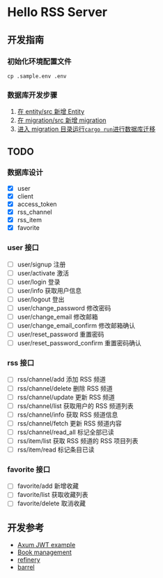 # Hello RSS Server

## 开发指南

### 初始化环境配置文件

```shell
cp .sample.env .env
```

### 数据库开发步骤

1. [在 entity/src 新增 Entity][1]
2. [在 migration/src 新增 migration][2]
3. [进入 migration 目录运行`cargo run`进行数据库迁移][3]

[1]: https://www.sea-ql.org/SeaORM/docs/generate-entity/sea-orm-cli
[2]: https://www.sea-ql.org/SeaORM/docs/migration/writing-migration
[3]: https://www.sea-ql.org/SeaORM/docs/migration/running-migration

## TODO

### 数据库设计

- [x] user
- [x] client
- [x] access_token
- [x] rss_channel
- [x] rss_item
- [x] favorite

### user 接口

- [ ] user/signup 注册
- [ ] user/activate 激活
- [ ] user/login 登录
- [ ] user/info 获取用户信息
- [ ] user/logout 登出
- [ ] user/change_password 修改密码
- [ ] user/change_email 修改邮箱
- [ ] user/change_email_confirm 修改邮箱确认
- [ ] user/reset_password 重置密码
- [ ] user/reset_password_confirm 重置密码确认

### rss 接口

- [ ] rss/channel/add 添加 RSS 频道
- [ ] rss/channel/delete 删除 RSS 频道
- [ ] rss/channel/update 更新 RSS 频道
- [ ] rss/channel/list 获取用户的 RSS 频道列表
- [ ] rss/channel/info 获取 RSS 频道信息
- [ ] rss/channel/fetch 更新 RSS 频道内容
- [ ] rss/channel/read_all 标记全部已读
- [ ] rss/item/list 获取 RSS 频道的 RSS 项目列表
- [ ] rss/item/read 标记条目已读

### favorite 接口

- [ ] favorite/add 新增收藏
- [ ] favorite/list 获取收藏列表
- [ ] favorite/delete 取消收藏

## 开发参考

- [Axum JWT example](https://github.com/z4rx/axum_jwt_example)
- [Book management](https://github.com/lz1998/axum-book-management)
- [refinery](https://github.com/rust-db/refinery)
- [barrel](https://crates.io/crates/barrel)